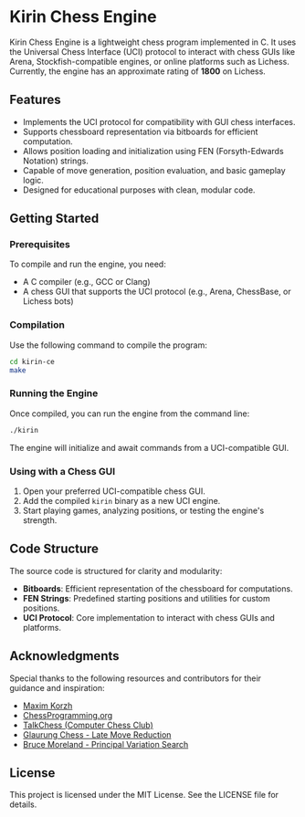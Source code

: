 
# Kirin Chess Engine

Kirin Chess Engine is a lightweight chess program implemented in C. It uses the Universal Chess Interface (UCI) protocol to interact with chess GUIs like Arena, Stockfish-compatible engines, or online platforms such as Lichess. Currently, the engine has an approximate rating of **1800** on Lichess.

## Features

- Implements the UCI protocol for compatibility with GUI chess interfaces.
- Supports chessboard representation via bitboards for efficient computation.
- Allows position loading and initialization using FEN (Forsyth-Edwards Notation) strings.
- Capable of move generation, position evaluation, and basic gameplay logic.
- Designed for educational purposes with clean, modular code.

## Getting Started

### Prerequisites

To compile and run the engine, you need:
- A C compiler (e.g., GCC or Clang)
- A chess GUI that supports the UCI protocol (e.g., Arena, ChessBase, or Lichess bots)

### Compilation

Use the following command to compile the program:

```bash
cd kirin-ce
make
```

### Running the Engine

Once compiled, you can run the engine from the command line:

```bash
./kirin
```

The engine will initialize and await commands from a UCI-compatible GUI.

### Using with a Chess GUI

1. Open your preferred UCI-compatible chess GUI.
2. Add the compiled `kirin` binary as a new UCI engine.
3. Start playing games, analyzing positions, or testing the engine's strength.

## Code Structure

The source code is structured for clarity and modularity:

- **Bitboards**: Efficient representation of the chessboard for computations.
- **FEN Strings**: Predefined starting positions and utilities for custom positions.
- **UCI Protocol**: Core implementation to interact with chess GUIs and platforms.

## Acknowledgments

Special thanks to the following resources and contributors for their guidance and inspiration:

- [Maxim Korzh](https://github.com/maksimKorzh)
- [ChessProgramming.org](https://www.chessprogramming.org)
- [TalkChess (Computer Chess Club)](https://talkchess.com/)
- [Glaurung Chess - Late Move Reduction](https://web.archive.org/web/20150212051846/http://www.glaurungchess.com/lmr.html)
- [Bruce Moreland - Principal Variation Search](https://web.archive.org/web/20071030220825/http://www.brucemo.com/compchess/programming/pvs.htm)


## License

This project is licensed under the MIT License. See the LICENSE file for details.
